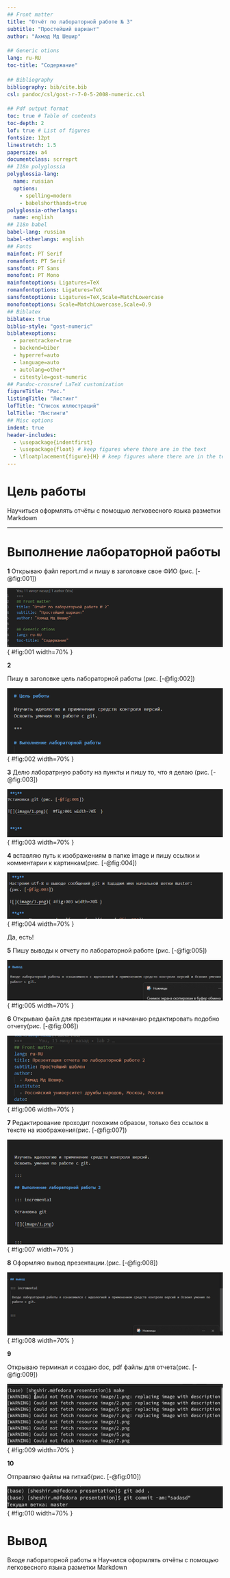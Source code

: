 ```yaml
---
## Front matter
title: "Отчёт по лабораторной работе № 3"
subtitle: "Простейший вариант"
author: "Ахмад Мд Шешир"

## Generic otions
lang: ru-RU
toc-title: "Содержание"

## Bibliography
bibliography: bib/cite.bib
csl: pandoc/csl/gost-r-7-0-5-2008-numeric.csl

## Pdf output format
toc: true # Table of contents
toc-depth: 2
lof: true # List of figures
fontsize: 12pt
linestretch: 1.5
papersize: a4
documentclass: scrreprt
## I18n polyglossia
polyglossia-lang:
  name: russian
  options:
	- spelling=modern
	- babelshorthands=true
polyglossia-otherlangs:
  name: english
## I18n babel
babel-lang: russian
babel-otherlangs: english
## Fonts
mainfont: PT Serif
romanfont: PT Serif
sansfont: PT Sans
monofont: PT Mono
mainfontoptions: Ligatures=TeX
romanfontoptions: Ligatures=TeX
sansfontoptions: Ligatures=TeX,Scale=MatchLowercase
monofontoptions: Scale=MatchLowercase,Scale=0.9
## Biblatex
biblatex: true
biblio-style: "gost-numeric"
biblatexoptions:
  - parentracker=true
  - backend=biber
  - hyperref=auto
  - language=auto
  - autolang=other*
  - citestyle=gost-numeric
## Pandoc-crossref LaTeX customization
figureTitle: "Рис."
listingTitle: "Листинг"
lofTitle: "Список иллюстраций"
lolTitle: "Листинги"
## Misc options
indent: true
header-includes:
  - \usepackage{indentfirst}
  - \usepackage{float} # keep figures where there are in the text
  - \floatplacement{figure}{H} # keep figures where there are in the text
---
```


# Цель работы

Научиться оформлять отчёты с помощью легковесного языка разметки Markdown

***

# Выполнение лабораторной работы

 **1**
Открываю файл report.md и пишу в заголовке свое ФИО (рис. [-@fig:001])

![создаю файл](image/1.png){  #fig:001 width=70%  }


 **2**

Пишу в заголовке цель лабораторной работы (рис. [-@fig:002])

![](image/2.png){  #fig:002 width=70%  }

 **3**
Делю лаборатрную работу на пункты и пишу то, что я делаю
(рис. [-@fig:003])

![](image/3.png){ #fig:003 width=70% }

 **4**
вставляю путь к изображениям в папке image и пишу ссылки и комментарии к картинкам(рис. [-@fig:004])

![](image/4.png){ #fig:004 width=70% }

Да, есть!

 **5**
Пишу выводы к отчету по лабораторной работе (рис. [-@fig:005])

![содержимое](image/6.png){ #fig:005 width=70% }

 **6**
Открываю файл для презентации и начианаю редактировать подобно отчету(рис. [-@fig:006])

![Создание нового каталога](image/8.png){ #fig:006 width=70% }

 **7**
Редактирование проходит похожим образом, только без ссылок в тексте на изображения(рис. [-@fig:007])

![переименование.](image/9.png){ #fig:007 width=70% }

 **8**
Оформляю вывод презентации.(рис. [-@fig:008])

![что-то...](image/10.png){ #fig:008 width=70% }

 **9**

Открываю терминал и создаю doc, pdf файлы для отчета(рис. [-@fig:009])

![созданиие](image/7.png){ #fig:009 width=70% }

 **10**

Отправляю файлы на гитхаб(рис. [-@fig:010])

![телепортация](image/13.png){ #fig:010 width=70% }

# Вывод

 Входе лабораторной работы я Научился оформлять отчёты с помощью легковесного языка разметки Markdown